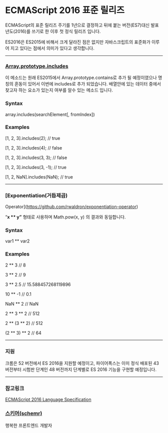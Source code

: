 # ECMAScript 2016 표준 릴리즈

ECMAScript의 표준 릴리즈 주기를 1년으로 결정하고 뒤에 붙는 버전(ES7)대신 발표년도(2016)를 쓰기로 한 이후 첫 정식 릴리즈
입니다.

ES2016은 ES2015에 비해서 크게 달라진 점은 없지만 자바스크립트의 표준화가 이루어 지고 있다는 점에서 의미가 있다고 생각합니다.

*****

### [Array.prototype.includes](https://github.com/tc39/Array.prototype.includes/)

이 메소드는 원래 ES2015에서 Array.prototype.contains로 추가 될 예정이였으나 명칭의 혼동이 있어서 이번에
includes로 추가 되었습니다. 배열안에 있는 데이터 중에서 찾고자 하는 요소가 있는지 여부를 알수 있는 메소드 입니다.

### Syntax

array.includes(searchElement[, fromIndex])

### Examples

[1, 2, 3].includes(2); // true

[1, 2, 3].includes(4); // false

[1, 2, 3].includes(3, 3); // false

[1, 2, 3].includes(3, -1); // true

[1, 2, NaN].includes(NaN); // true

*****

### [Exponentiation(거듭제곱)
Operator](https://github.com/rwaldron/exponentiation-operator)

“**x ** y”** 형태로 사용하며 Math.pow(x, y) 의 결과와 동일합니다.

### Syntax

var1 ** var2

### Examples

2 ** 3 // 8

3 ** 2 // 9

3 ** 2.5 // 15.588457268119896

10 ** -1 // 0.1

NaN ** 2 // NaN

2 ** 3 ** 2 // 512

2 ** (3 ** 2) // 512

(2 ** 3) ** 2 // 64

*****

### 지원

크롬은 52 버전에서 ES 2016을 지원할 예정이고, 파이어폭스는 이미 정식 배포된 43버전부터 시험판 단계인 48 버전까지 단계별로 ES
2016 기능을 구현할 예정입니다.

*****

### 참고링크

[ECMAScript 2016 Language
Specification](http://www.ecma-international.org/ecma-262/7.0/index.html)

### [스키머(schemr)](https://medium.com/@schemr)

행복한 프론트엔드 개발자
